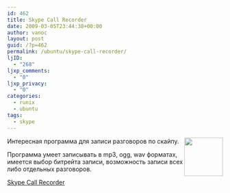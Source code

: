 ```yaml
---
id: 462
title: Skype Call Recorder
date: 2009-03-05T23:44:38+00:00
author: vanoc
layout: post
guid: /?p=462
permalink: /ubuntu/skype-call-recorder/
ljID:
  - "268"
ljxp_comments:
  - "0"
ljxp_privacy:
  - "0"
categories:
  - runix
  - ubuntu
tags:
  - skype
---
```

<img src="http://atdot.ch/scr/icon.png" alt="" width="90" height="90" align="right" />Интересная программа для записи разговоров по скайпу. 

Программа умеет записывать в mp3, ogg, wav форматах, имеется выбор битрейта записи, возможность записи всех либо отдельных разговоров.

[Skype Call Recorder](http://atdot.ch/scr/)